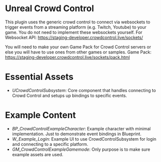 # Unreal Crowd Control

This plugin uses the generic crowd control to connect via websockets to trigger events from a streaming platform (e.g. Twitch, Youtube)
to your game. You do not need to implement these websockets yourself.
For Websocket API: https://staging-developer.crowdcontrol.live/sockets/

You will need to make your own Game Pack for Crowd Control servers or else you will have to use ones from other games or samples.
Game Pack: https://staging-developer.crowdcontrol.live/sockets/pack.html

# Essential Assets
- *UCrowdControlSubsystem*: Core component that handles connecting to Crowd Control and setups up bindings to specific events.

# Example Content
- *BP_CrowdControlExampleCharacter*: Example character with minimal implementation. Just to demonstrate event bindings in Blueprint.
- *W_Example_Login*: Example UI to use CrowdControlSubsystem for login and connecting to a specific platform.
- *GM_CrowdControlExampleGamemode*: Only purpose is to make sure example assets are used.

